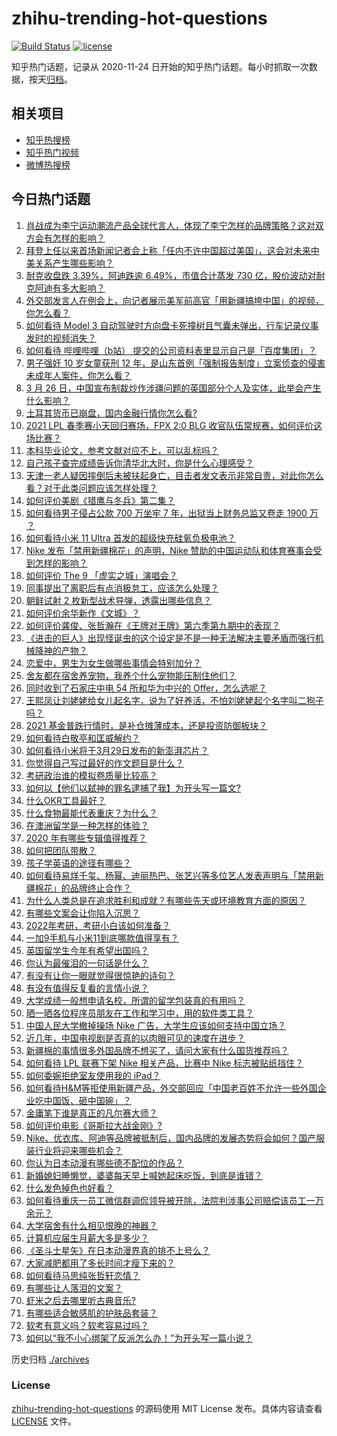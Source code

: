 # zhihu-trending-hot-questions

[![Build Status](https://github.com/justjavac/zhihu-trending-hot-questions/workflows/ci/badge.svg?branch=master)](https://github.com/justjavac/zhihu-trending-hot-questions/actions)
[![license](https://img.shields.io/github/license/justjavac/zhihu-trending-hot-questions)](https://github.com/justjavac/zhihu-trending-hot-questions/blob/master/LICENSE)

知乎热门话题，记录从 2020-11-24 日开始的知乎热门话题。每小时抓取一次数据，按天[归档](./archives)。

## 相关项目

- [知乎热搜榜](https://github.com/justjavac/zhihu-trending-top-search)
- [知乎热门视频](https://github.com/justjavac/zhihu-trending-hot-video)
- [微博热搜榜](https://github.com/justjavac/weibo-trending-hot-search)

## 今日热门话题

<!-- BEGIN -->
<!-- 最后更新时间 Sat Mar 27 2021 06:00:47 GMT+0800 (China Standard Time) -->
1. [肖战成为李宁运动潮流产品全球代言人，体现了李宁怎样的品牌策略？这对双方会有怎样的影响？](https://www.zhihu.com/question/451308723)
1. [拜登上任以来首场新闻记者会上称「任内不许中国超过美国」，这会对未来中美关系产生哪些影响？](https://www.zhihu.com/question/451306277)
1. [耐克收盘跌 3.39%，阿迪跌逾 6.49%，市值合计蒸发 730 亿，股价波动对耐克阿迪有多大影响？](https://www.zhihu.com/question/451309277)
1. [外交部发言人在例会上，向记者展示美军前高官「用新疆搞垮中国」的视频，你怎么看？](https://www.zhihu.com/question/451374588)
1. [如何看待 Model 3 自动驾驶时方向盘卡死撞树且气囊未弹出，行车记录仪事发时的视频消失？](https://www.zhihu.com/question/451337512)
1. [如何看待 哔哩哔哩（b站） 提交的公司资料表里显示自己是「百度集团」？](https://www.zhihu.com/question/451335195)
1. [男子强奸 10 岁女童获刑 12 年，是山东首例「强制报告制度」立案侦查的侵害未成年人案件，你怎么看？](https://www.zhihu.com/question/451346543)
1. [3 月 26 日，中国宣布制裁炒作涉疆问题的英国部分个人及实体，此举会产生什么影响？](https://www.zhihu.com/question/451301218)
1. [土耳其货币已崩盘，国内金融行情你怎么看?](https://www.zhihu.com/question/450728849)
1. [2021 LPL 春季赛小天回归赛场，FPX 2:0 BLG 收官队伍常规赛，如何评价这场比赛？](https://www.zhihu.com/question/451394484)
1. [本科毕业论文，参考文献对应不上，可以乱标吗？](https://www.zhihu.com/question/381443047)
1. [自己孩子查完成绩告诉你清华北大时，你是什么心理感受？](https://www.zhihu.com/question/331275499)
1. [天津一老人疑因摔倒后未被扶起身亡，目击者发文表示非常自责，对此你怎么看？对于此类问题应该怎样处理？](https://www.zhihu.com/question/450872600)
1. [如何评价美剧《猎鹰与冬兵》第二集？](https://www.zhihu.com/question/450383885)
1. [如何看待男子侵占公款 700 万坐牢 7 年，出狱当上财务总监又卷走 1900 万 ？](https://www.zhihu.com/question/451318184)
1. [如何看待小米 11 Ultra 首发的超级快充硅氧负极电池？](https://www.zhihu.com/question/451346616)
1. [Nike 发布「禁用新疆棉花」的声明，Nike 赞助的中国运动队和体育赛事会受到怎样的影响？](https://www.zhihu.com/question/451153986)
1. [如何评价 The 9 「虚实之城」演唱会？](https://www.zhihu.com/question/451099801)
1. [同事提出了离职后有点消极怠工，应该怎么处理？](https://www.zhihu.com/question/434114178)
1. [​朝鲜试射 2 枚新型战术导弹，透露出哪些信息？](https://www.zhihu.com/question/451290690)
1. [如何评价余华新作《文城》？](https://www.zhihu.com/question/445698299)
1. [如何评价龚俊、张哲瀚在《王牌对王牌》第六季第九期中的表现？](https://www.zhihu.com/question/451411858)
1. [《进击的巨人》出现怪诞虫的这个设定是不是一种无法解决主要矛盾而强行机械降神的产物？](https://www.zhihu.com/question/447960338)
1. [恋爱中，男生为女生做哪些事情会特别加分？](https://www.zhihu.com/question/19930155)
1. [舍友都在宿舍养宠物，我养个什么宠物能压制住他们？](https://www.zhihu.com/question/450957590)
1. [同时收到了石家庄中电 54 所和华为中兴的 Offer，怎么选呢？](https://www.zhihu.com/question/19755392)
1. [王熙凤让刘姥姥给女儿起名字，说为了好养活，不怕刘姥姥起个名字叫二狗子吗？](https://www.zhihu.com/question/450054372)
1. [2021 基金普跌行情时，是补仓摊薄成本，还是投资防御板块？](https://www.zhihu.com/question/447534582)
1. [如何看待白敬亭和匡威解约？](https://www.zhihu.com/question/451221556)
1. [如何看待小米将于3月29日发布的新澎湃芯片？](https://www.zhihu.com/question/451306893)
1. [你觉得自己写过最好的作文题目是什么？](https://www.zhihu.com/question/354965203)
1. [考研政治谁的模拟卷质量比较高？](https://www.zhihu.com/question/390513571)
1. [如何以【他们以弑神的罪名逮捕了我】为开头写一篇文?](https://www.zhihu.com/question/440187946)
1. [什么OKR工具最好？](https://www.zhihu.com/question/41897952)
1. [什么食物最能代表重庆？为什么？](https://www.zhihu.com/question/447695776)
1. [在澳洲留学是一种怎样的体验？](https://www.zhihu.com/question/27333910)
1. [2020 年有哪些专辑值得推荐？](https://www.zhihu.com/question/433701240)
1. [如何把团队带散？](https://www.zhihu.com/question/442522186)
1. [孩子学英语的途径有哪些？](https://www.zhihu.com/question/448200319)
1. [如何看待易烊千玺、杨幂、迪丽热巴、张艺兴等多位艺人发表声明与「禁用新疆棉花」的品牌终止合作？](https://www.zhihu.com/question/451131161)
1. [为什么人类总是在追求胜利和成就？有哪些先天或环境教育方面的原因？](https://www.zhihu.com/question/449660943)
1. [有哪些文案会让你陷入沉思？](https://www.zhihu.com/question/450526406)
1. [2022年考研，考研小白该如何准备？](https://www.zhihu.com/question/449890746)
1. [一加9手机与小米11到底哪款值得享有？](https://www.zhihu.com/question/450874951)
1. [英国留学生今年有希望出国吗？](https://www.zhihu.com/question/449742079)
1. [你认为最催泪的一句话是什么？](https://www.zhihu.com/question/428747344)
1. [有没有让你一眼就觉得很惊艳的诗句？](https://www.zhihu.com/question/448709801)
1. [有没有值得反复看的言情小说？](https://www.zhihu.com/question/433496093)
1. [大学成绩一般想申请名校，所谓的留学包装真的有用吗？](https://www.zhihu.com/question/445471093)
1. [晒一晒各位程序员朋友在工作和学习中，用的软件类工具？](https://www.zhihu.com/question/442474996)
1. [中国人民大学撤掉操场 Nike 广告，大学生应该如何支持中国立场？](https://www.zhihu.com/question/451231545)
1. [近几年，中国电视剧是否真的以肉眼可见的速度在进步？](https://www.zhihu.com/question/61022286)
1. [新疆棉的事情很多外国品牌不想买了，请问大家有什么国货推荐吗？](https://www.zhihu.com/question/451133356)
1. [如何看待 LPL 联赛下架 Nike 相关产品，比赛中 Nike 标志被贴纸挡住？](https://www.zhihu.com/question/451207787)
1. [如何委婉拒绝室友使用我的 iPad？](https://www.zhihu.com/question/450802801)
1. [如何看待H&M等拒使用新疆产品，外交部回应「中国老百姓不允许一些外国企业吃中国饭、砸中国碗」？](https://www.zhihu.com/question/451202849)
1. [金庸笔下谁是真正的凡尔赛大师？](https://www.zhihu.com/question/445199983)
1. [如何评价电影《哥斯拉大战金刚》?](https://www.zhihu.com/question/392093591)
1. [Nike、优衣库、阿迪等品牌被抵制后，国内品牌的发展态势将会如何？国产服装行业将迎来哪些机会？](https://www.zhihu.com/question/451125041)
1. [你认为日本动漫有哪些德不配位的作品？](https://www.zhihu.com/question/450441088)
1. [新婚媳妇睡懒觉，婆婆每天早上喊她起床吃饭，到底是谁错？](https://www.zhihu.com/question/363383726)
1. [什么发色掉色也好看？](https://www.zhihu.com/question/376168141)
1. [如何看待重庆一员工微信群调侃领导被开除，法院判涉事公司赔偿该员工一万余元？](https://www.zhihu.com/question/451157081)
1. [大学宿舍有什么相见恨晚的神器？](https://www.zhihu.com/question/35558049)
1. [计算机应届生月薪大多是多少？](https://www.zhihu.com/question/268886169)
1. [《圣斗士星矢》在日本动漫界真的排不上号么？](https://www.zhihu.com/question/396643319)
1. [大家减肥都用了多长时间才瘦下来的？](https://www.zhihu.com/question/61425428)
1. [如何看待马思纯张哲轩恋情？](https://www.zhihu.com/question/450813315)
1. [有哪些让人落泪的文案？](https://www.zhihu.com/question/450182895)
1. [虾米之后去哪里听古典音乐?](https://www.zhihu.com/question/450754649)
1. [有哪些适合敏感肌的护肤品套装？](https://www.zhihu.com/question/346417640)
1. [软考有意义吗？软考容易过吗？](https://www.zhihu.com/question/25105576)
1. [如何以“我不小心绑架了反派怎么办！”为开头写一篇小说？](https://www.zhihu.com/question/440247832)
<!-- END -->

历史归档 [./archives](./archives)

### License

[zhihu-trending-hot-questions](https://github.com/justjavac/zhihu-trending-hot-questions) 的源码使用 MIT License 发布。具体内容请查看 [LICENSE](./LICENSE) 文件。

